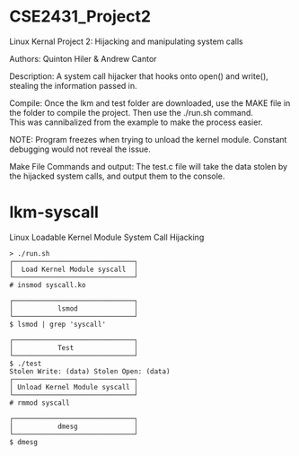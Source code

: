 # CSE2431_Project2
Linux Kernal
Project 2: Hijacking and manipulating system calls

Authors: Quinton Hiler & Andrew Cantor

Description: A system call hijacker that hooks onto open() and write(), stealing the information passed in.

Compile:
Once the lkm and test folder are downloaded, use the MAKE file in the folder to compile the project.
Then use the ./run.sh command.  
This was cannibalized from the example to make the process easier.


NOTE: Program freezes when trying to unload the kernel module. Constant debugging would not reveal the issue.

Make File Commands and output:
The test.c file will take the data stolen by the hijacked system calls, and output them to the console. 

lkm-syscall
===========

Linux Loadable Kernel Module System Call Hijacking


    > ./run.sh
    ┌──────────────────────────────┐
    │  Load Kernel Module syscall  │
    └──────────────────────────────┘
    # insmod syscall.ko

    ┌──────────────────────────────┐
    │           lsmod              │
    └──────────────────────────────┘
    $ lsmod | grep 'syscall'

    ┌──────────────────────────────┐
    │           Test               │
    └──────────────────────────────┘
    $ ./test
    Stolen Write: (data) Stolen Open: (data)
    ┌──────────────────────────────┐
    │ Unload Kernel Module syscall │
    └──────────────────────────────┘
    # rmmod syscall

    ┌──────────────────────────────┐
    │           dmesg              │
    └──────────────────────────────┘
    $ dmesg
